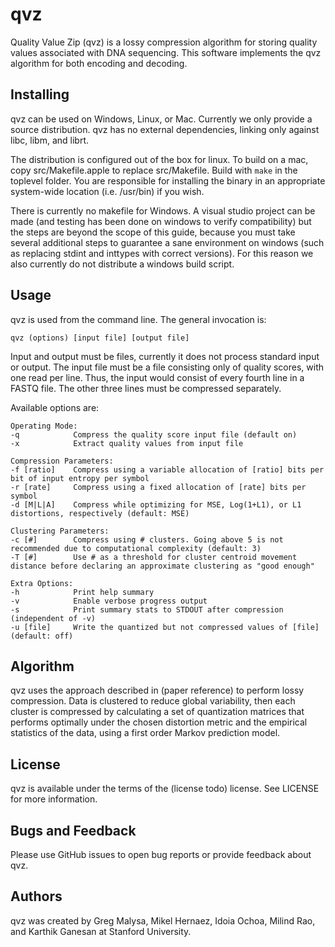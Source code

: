 # qvz

Quality Value Zip (qvz) is a lossy compression algorithm for storing quality values associated
with DNA sequencing. This software implements the qvz algorithm for both encoding and decoding.

## Installing

qvz can be used on Windows, Linux, or Mac. Currently we only provide a source distribution. qvz
has no external dependencies, linking only against libc, libm, and librt.

The distribution is configured out of the box for linux. To build on a mac, copy src/Makefile.apple to
replace src/Makefile. Build with `make` in the toplevel folder. You are responsible for installing the
binary in an appropriate system-wide location (i.e. /usr/bin) if you wish.

There is currently no makefile for Windows. A visual studio project can be made (and testing has been
done on windows to verify compatibility) but the steps are beyond the scope of this guide, because you
must take several additional steps to guarantee a sane environment on windows (such as replacing stdint
and inttypes with correct versions). For this reason we also currently do not distribute a windows build
script.

## Usage

qvz is used from the command line. The general invocation is:

```qvz (options) [input file] [output file]```

Input and output must be files, currently it does not process standard input or output. The input file
must be a file consisting only of quality scores, with one read per line. Thus, the input would consist
of every fourth line in a FASTQ file. The other three lines must be compressed separately.

Available options are:

```
Operating Mode:
-q            Compress the quality score input file (default on)
-x            Extract quality values from input file

Compression Parameters:
-f [ratio]    Compress using a variable allocation of [ratio] bits per bit of input entropy per symbol
-r [rate]     Compress using a fixed allocation of [rate] bits per symbol
-d [M|L|A]    Compress while optimizing for MSE, Log(1+L1), or L1 distortions, respectively (default: MSE)

Clustering Parameters:
-c [#]        Compress using # clusters. Going above 5 is not recommended due to computational complexity (default: 3)
-T [#]        Use # as a threshold for cluster centroid movement distance before declaring an approximate clustering as "good enough"

Extra Options:
-h            Print help summary
-v            Enable verbose progress output
-s            Print summary stats to STDOUT after compression (independent of -v)
-u [file]     Write the quantized but not compressed values of [file] (default: off)
```

## Algorithm

qvz uses the approach described in (paper reference) to perform lossy compression. Data is clustered
to reduce global variability, then each cluster is compressed by calculating a set of quantization
matrices that performs optimally under the chosen distortion metric  and the empirical statistics of
the data, using a first order Markov prediction model.

## License
qvz is available under the terms of the (license todo) license. See LICENSE for more information.

## Bugs and Feedback
Please use GitHub issues to open bug reports or provide feedback about qvz.

## Authors
qvz was created by Greg Malysa, Mikel Hernaez, Idoia Ochoa, Milind Rao, and Karthik Ganesan at
Stanford University.
